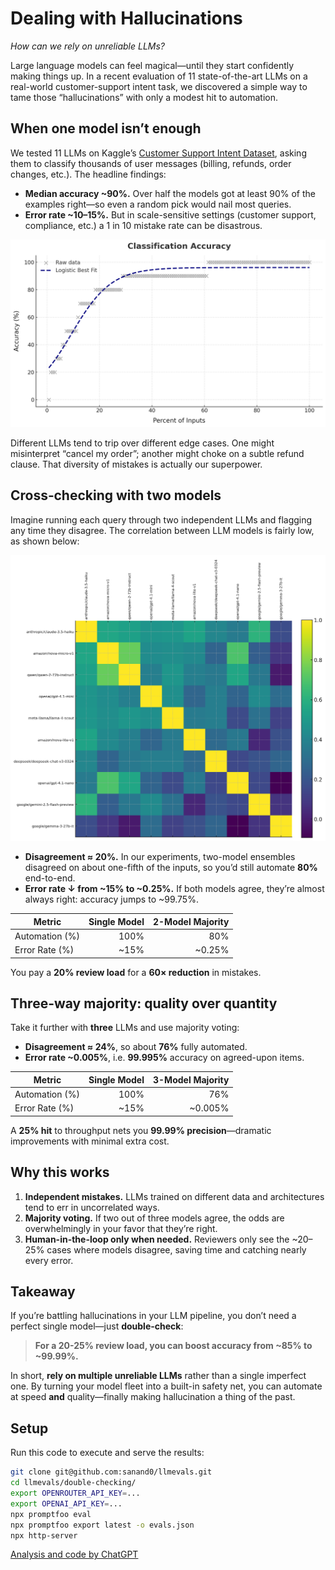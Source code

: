 # Dealing with Hallucinations

_How can we rely on unreliable LLMs?_

Large language models can feel magical—until they start confidently making things up. In a recent evaluation of 11 state-of-the-art LLMs on a real-world customer-support intent task, we discovered a simple way to tame those “hallucinations” with only a modest hit to automation.

## When one model isn’t enough

We tested 11 LLMs on Kaggle’s [Customer Support Intent Dataset](https://www.kaggle.com/datasets/scodepy/customer-support-intent-dataset), asking them to classify thousands of user messages (billing, refunds, order changes, etc.). The headline findings:

- **Median accuracy \~90%.** Over half the models got at least 90% of the examples right—so even a random pick would nail most queries.
- **Error rate \~10–15%.** But in scale-sensitive settings (customer support, compliance, etc.) a 1 in 10 mistake rate can be disastrous.

![Graph of classification accuracy. Only 20% of the customer intents are classified with under 80% accuracy](model-accuracy.webp)

Different LLMs tend to trip over different edge cases. One might misinterpret “cancel my order”; another might choke on a subtle refund clause. That diversity of mistakes is actually our superpower.

## Cross‐checking with two models

Imagine running each query through two independent LLMs and flagging any time they disagree. The correlation between LLM models is fairly low, as shown below:

![Correlation between LLMs. Numbers are typically between 10-30%](correlation.webp)

- **Disagreement ≈ 20%.** In our experiments, two-model ensembles disagreed on about one-fifth of the inputs, so you’d still automate **80%** end-to-end.
- **Error rate ↓ from \~15% to \~0.25%.** If both models agree, they’re almost always right: accuracy jumps to \~99.75%.

| Metric         | Single Model | 2-Model Majority |
| -------------- | -----------: | ---------------: |
| Automation (%) |         100% |              80% |
| Error Rate (%) |        \~15% |          \~0.25% |

You pay a **20% review load** for a **60× reduction** in mistakes.

## Three-way majority: quality over quantity

Take it further with **three** LLMs and use majority voting:

- **Disagreement ≈ 24%**, so about **76%** fully automated.
- **Error rate \~0.005%**, i.e. **99.995%** accuracy on agreed-upon items.

| Metric         | Single Model | 3-Model Majority |
| -------------- | -----------: | ---------------: |
| Automation (%) |         100% |              76% |
| Error Rate (%) |        \~15% |         \~0.005% |

A **25% hit** to throughput nets you **99.99% precision**—dramatic improvements with minimal extra cost.

## Why this works

1. **Independent mistakes.** LLMs trained on different data and architectures tend to err in uncorrelated ways.
2. **Majority voting.** If two out of three models agree, the odds are overwhelmingly in your favor that they’re right.
3. **Human-in-the-loop only when needed.** Reviewers only see the \~20–25% cases where models disagree, saving time and catching nearly every error.

## Takeaway

If you’re battling hallucinations in your LLM pipeline, you don’t need a perfect single model—just **double-check**:

> **For a 20-25% review load, you can boost accuracy from \~85% to \~99.99%.**

In short, **rely on multiple unreliable LLMs** rather than a single imperfect one. By turning your model fleet into a built-in safety net, you can automate at speed **and** quality—finally making hallucination a thing of the past.

## Setup

Run this code to execute and serve the results:

```bash
git clone git@github.com:sanand0/llmevals.git
cd llmevals/double-checking/
export OPENROUTER_API_KEY=...
export OPENAI_API_KEY=...
npx promptfoo eval
npx promptfoo export latest -o evals.json
npx http-server
```

[Analysis and code by ChatGPT](https://chatgpt.com/share/681ca225-d970-800c-9a43-f7f1da1c8cc7)

